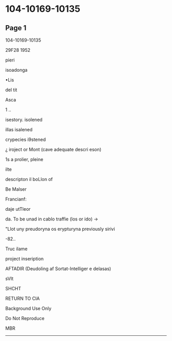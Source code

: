 # 104-10169-10135

## Page 1

104-10169-10135

29F28 1952

pieri

isoadonga

•Lis

del tit

Asca

1 ..

isestory. isolened

illas isalened

crypecies i9stened

¿ iroject or Mont (cave adequate descri eson)

1s a prolier, pleine

ilte

descripton il boLlon of

Be Malser

Francianf:

daje utTleor

da. To be unad in cablo traffie (los or ido) →

"Llot uny preudoryna os erypturyna previously sirivi

-82..

Truc ilame

project inseription

AFTADIR (Deudoling af Sortat-Intelliger e delasas)

sVIt

SHCHT

RETURN TO CIA

Background Use Only

Do Not Reproduce

MBR

---

